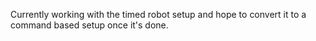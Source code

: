 Currently working with the timed robot setup and hope to convert it to a command based setup once it's done.
